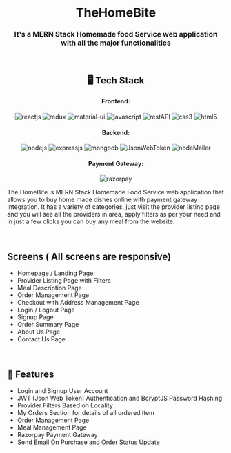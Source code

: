 
<h1 align="center">TheHomeBite</h1>

<h3 align="center">It's a MERN Stack Homemade food Service web application with all the major functionalities</h3>

<br />

<h2 align="center">🖥️ Tech Stack</h2>


<h4 align="center">Frontend:</h4>

<p align="center">
  <img src="https://img.shields.io/badge/React-20232A?style=for-the-badge&logo=react&logoColor=61DAFB" alt="reactjs" />
  <img src="https://img.shields.io/badge/Redux-593D88?style=for-the-badge&logo=redux&logoColor=white" alt="redux" />
  <img src="https://img.shields.io/badge/Material%20UI-3bc7bd?style=for-the-badge&logo=materialui&logoColor=white" alt="material-ui" />
  <img src="https://img.shields.io/badge/JavaScript-323330?style=for-the-badge&logo=javascript&logoColor=F7DF1E" alt="javascript" />
  <img src="https://img.shields.io/badge/Rest_API-02303A?style=for-the-badge&logo=react-router&logoColor=white" alt="restAPI" />
  <img src="https://img.shields.io/badge/CSS3-1572B6?style=for-the-badge&logo=css3&logoColor=white" alt="css3" />
  <img src="https://img.shields.io/badge/HTML5-E34F26?style=for-the-badge&logo=html5&logoColor=white" alt="html5" />
</p>


<h4 align="center">Backend:</h4>

<p align="center">
  <img src="https://img.shields.io/badge/Node.js-339933?style=for-the-badge&logo=nodedotjs&logoColor=white" alt="nodejs" />
  <img src="https://img.shields.io/badge/Express.js-000000?style=for-the-badge&logo=express&logoColor=white" alt="expressjs" />
  <img src="https://img.shields.io/badge/MongoDB-4EA94B?style=for-the-badge&logo=mongodb&logoColor=white" alt="mongodb" />
  <img src="https://img.shields.io/badge/JWT-000000?style=for-the-badge&logo=JSON%20web%20tokens&logoColor=white" alt="JsonWebToken" />
  <img src="https://img.shields.io/badge/Nodemailer-4EA94B?style=for-the-badge&logo=nodemailer&logoColor=white" alt="nodeMailer" />
  
</p>


<h4 align="center">Payment Gateway:</h4>

<p align="center">
  <img src="https://img.shields.io/badge/Razorpay-02042B?style=for-the-badge&logo=razorpay&logoColor=3395FF" alt="razorpay" />
</p>



The HomeBite is MERN Stack Homemade Food Service web application that allows you to buy home made dishes online with payment gateway integration. It has a variety of categories, just visit the provider listing page and you will see all the providers in area, apply filters as per your need and in just a few clicks you can buy any meal from the website.

<br />

## Screens ( All screens are responsive)
- Homepage / Landing Page
- Provider Listing Page with Filters
- Meal Description Page
- Order Management Page
- Checkout with Address Management Page
- Login / Logout Page
- Signup Page
- Order Summary Page
- About Us Page
- Contact Us Page


<br />


## 🚀 Features
- Login and Signup User Account
- JWT (Json Web Token) Authentication and BcryptJS Password Hashing 
- Provider Filters Based on Locality 
- My Orders Section for details of all ordered item 
- Order Management Page
- Meal Management Page
- Razorpay Payment Gateway
- Send Email On Purchase and Order Status Update

<br />
